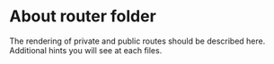 # About router folder

The rendering of private and public routes should be described here.
Additional hints you will see at each files.
